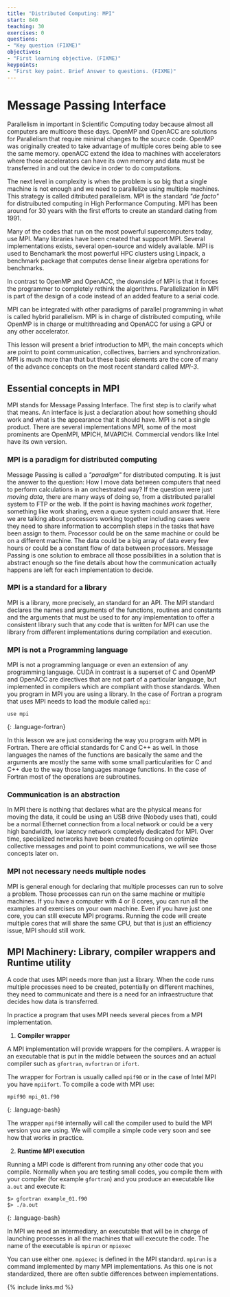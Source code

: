 ```yaml
---
title: "Distributed Computing: MPI"
start: 840
teaching: 30
exercises: 0
questions:
- "Key question (FIXME)"
objectives:
- "First learning objective. (FIXME)"
keypoints:
- "First key point. Brief Answer to questions. (FIXME)"
---
```


# Message Passing Interface

Parallelism in important in Scientific Computing today because almost all computers are multicore these days.
OpenMP and OpenACC are solutions for Parallelism that require minimal changes to the source code.
OpenMP was originally created to take advantage of multiple cores being able to see the same memory.
openACC extend the idea to machines with accelerators where those accelerators can have its own memory and data must be transferred in and out the device in order to do computations.

The next level in complexity is when the problem is so big that a single machine is not enough and we need to parallelize using multiple machines.
This strategy is called ditributed parallelism.
MPI is the standard *"de facto"* for distruibuted computing in High Performance Computing.
MPI has been around for 30 years with the first efforts to create an standard dating from 1991.

Many of the codes that run on the most powerful supercomputers today, use MPI.
Many libraries have been created that suppport MPI.
Several implementations exists, several open-source and widely available.
MPI is used to Benchamark the most powerful HPC clusters using Linpack, a benchmark package that computes dense linear algebra operations for benchmarks.

In contrast to OpenMP and OpenACC, the downside of MPI is that it forces the programmer to completely rethink the algorithms.
Parallelization in MPI is part of the design of a code instead of an added feature to a serial code.

MPI can be integrated with other paradigms of parallel programming in what is called hybrid parallelism.
MPI is in charge of distributed computing, while OpenMP is in charge or multithreading and OpenACC for using a GPU or any other accelerator.

This lesson will present a brief introduction to MPI, the main concepts which are point to point communication, collectives, barriers and synchronization.
MPI is much more than that but these basic elements are the core of many of the advance concepts on the most recent standard called *MPI-3*.

## Essential concepts in MPI

MPI stands for Message Passing Interface.
The first step is to clarify what that means.
An interface is just a declaration about how something should work and what is the appearance that it should have.
MPI is not a single product.
There are several implementations MPI, some of the most prominents are OpenMPI, MPICH, MVAPICH.
Commercial vendors like Intel have its own version.

### MPI is a paradigm for distributed computing

Message Passing is called a *"paradigm"* for distributed computing.
It is just the answer to the question: How I move data between computers that need to perform calculations in an orchestrated way?
If the question were just *moving data*, there are many ways of doing so, from a distributed parallel system to FTP or the web.
If the point is having machines *work together*, something like work sharing, even a queue system could answer that.
Here we are talking about processors working together including cases were they need to share information to accomplish steps in the tasks that have been assign to them.
Processor could be on the same machine or could be on a different machine.
The data could be a big array of data every few hours or could be a constant flow of data between processors.
Message Passing is one solution to embrace all those possibilities in a solution that is abstract enough so the fine details about how the communication actually happens are left for each implementation to decide.

### MPI is a standard for a library

MPI is a library, more precisely, an standard for an API.
The MPI standard declares the names and arguments of the functions, routines and constants and the arguments that must be used to for any implementation to offer a consistent library such that any code that is written for MPI can use the library from different implementations during compilation and execution.

### MPI is not a Programming language

MPI is not a programming language or even an extension of any programming language.
CUDA in contrast is a superset of C and OpenMP and OpenACC are directives that are not part of a particular language, but implemented in compilers which are compliant with those standards.
When you program in MPI you are using a library. In the case of Fortran a program that uses MPI needs to load the module called ``mpi``:

~~~
use mpi
~~~
{: .language-fortran}

In this lesson we are just considering the way you program with MPI in Fortran.
There are official standards for C and C++ as well.
In those languages the names of the functions are basically the same and the arguments are mostly the same with some small particularities for C and C++ due to the way those languages manage functions.
In the case of Fortran most of the operations are subroutines.


### Communication is an abstraction

In MPI there is nothing that declares what are the physical means for moving the data, it could be using an USB drive (Nobody uses that), could be a normal Ethernet connection from a local network or could be a very high bandwidth, low latency network completely dedicated for MPI.
Over time, specialized networks have been created focusing on optimize collective messages and point to point communications, we will see those concepts later on.

### MPI not necessary needs multiple nodes

MPI is general enough for declaring that multiple processes can run to solve a problem.
Those processes can run on the same machine or multiple machines.
If you have a computer with 4 or 8 cores, you can run all the examples and exercises on your own machine.
Even if you have just one core, you can still execute MPI programs.
Running the code will create multiple cores that will share the same CPU, but that is just an efficiency issue, MPI should still work.

## MPI Machinery: Library, compiler wrappers and Runtime utility

A code that uses MPI needs more than just a library.
When the code runs multiple processes need to be created, potentially on different machines, they need to communicate and there is a need for an infraestructure that decides how data is transferred.

In practice a program that uses MPI needs several pieces from a MPI implementation.

1. **Compiler wrapper**

A MPI implementation will provide wrappers for the compilers.
A wrapper is an executable that is put in the middle between the sources and an actual compiler such as ``gfortran``, ``nvfortran`` or ``ifort``.

The wrapper for Fortran is usually called ``mpif90`` or in the case of Intel MPI you have ``mpiifort``.
To compile a code with MPI use:

~~~
mpif90 mpi_01.f90
~~~
{: .language-bash}

The wrapper ``mpif90`` internally will call the compiler used to build the MPI version you are using.
We will compile a simple code very soon and see how that works in practice.

2. **Runtime MPI execution**

Running a MPI code is different from running any other code that you compile.
Normally when you are testing small codes, you compile them with your compiler (for example ``gfortran``) and you produce an executable like ``a.out`` and execute it:

~~~
$> gfortran example_01.f90
$> ./a.out
~~~
{: .language-bash}

In MPI we need an intermediary, an executable that will be in charge of launching processes in all the machines that will execute the code. The name of the executable is ``mpirun`` or ``mpiexec``  

You can use either one.
``mpiexec`` is defined in the MPI standard.
``mpirun`` is a command implemented by many MPI implementations.
As this one is not standardized, there are often subtle differences between implementations.




{% include links.md %}
